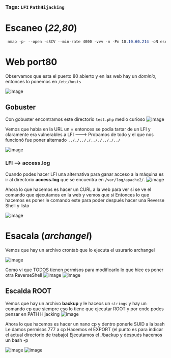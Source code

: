 ### Tags: `LFI` `PathHijacking` 

# Escaneo (*22,80*)
```css
 nmap -p- --open -sSCV --min-rate 4000 -vvv -n -Pn 10.10.60.214 -oN escaneo
```

# Web port80
Observamos que esta el puerto 80 abierto y en las web hay un *dominio*, entonces lo ponemos en `/etc/hosts`

![image](https://github.com/user-attachments/assets/97d385f4-7806-4aae-9364-820e1b24d8ee)

## Gobuster
Con gobuster encontramos este directorio `test.php` medio curioso
![image](https://github.com/user-attachments/assets/81fe8211-1d5c-4b27-99ba-d6eb8052548b)

Vemos que había en la URL un = entonces se podía tartar de un LFI y claramente era vulnerables a LFI ---> Probamos de todo y el que nos funcionó fue poner alternado `.././.././.././.././../`

![image](https://github.com/user-attachments/assets/717f14eb-bc03-43ce-875f-75afedb5b7fc)

### LFI --> access.log
Cuando podes hacer LFI una alternativa para ganar acceso a la máquina es ir al directorio **access.log** que se encuentra en `/var/log/apache2/`.
![image](https://github.com/user-attachments/assets/e3aa32f1-99c5-459f-8e37-ca8b6529107d)

Ahora lo que hacemos es hacer un CURL a la web para ver si se ve el comando que ejecutamos en la web y vemos que si
Entonces lo que hacemos es poner le comando este para poder después hacer una Reverse Shell y listo

![image](https://github.com/user-attachments/assets/fade08b6-2453-4503-a208-3bfce553fd09)

# Esacala (*archangel*)
Vemos que hay un archivo crontab que lo ejecuta el usurario archangel

![image](https://github.com/user-attachments/assets/8c797ff7-f5cb-4a7c-93e2-96bc02bc3963)

Como vi que TODOS tienen permisos para modificarlo lo que hice es poner otra ReverseShell
![image](https://github.com/user-attachments/assets/12651602-5f59-4c8b-9cb3-312d5e29340f)
![image](https://github.com/user-attachments/assets/950871f2-658a-495d-851a-6711a56fc014)

## Escalda ROOT
Vemos que hay un archivo **backup** y le haceos un `strings` y hay un comando cp que siempre eso lo tiene que ejecutar ROOT y por ende podes pensar en PATH Hijacking
![image](https://github.com/user-attachments/assets/6b6b1211-6769-4c70-ae04-706dcedaf699)

Ahora lo que hacemos es hacer un nano cp y dentro ponerle SUID a la bash
Le damos permisos 777 a cp
Hacemos el EXPORT (el punto es para indicar el actual directorio de trabajo)
Ejecutamos el ./backup y después hacemos un bash -p

![image](https://github.com/user-attachments/assets/94804e2f-323e-4a28-bd9c-9411bbf1e4e7)
![image](https://github.com/user-attachments/assets/1bd49c9d-2082-41dc-bec5-dd5593aa4887)

